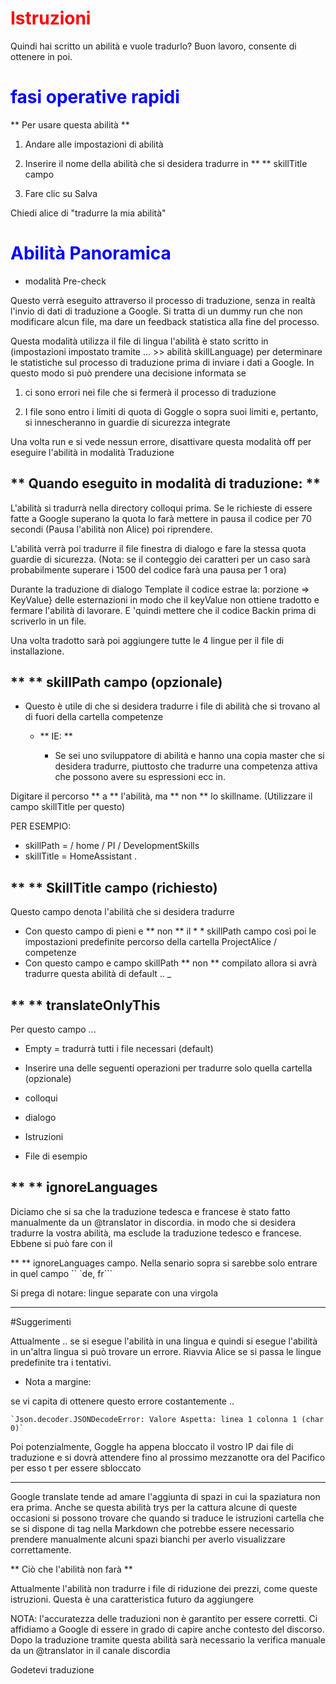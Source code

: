 
# <Span style = "color: #ff0000;"> <strong> Istruzioni </span> </strong>

Quindi hai scritto un abilità e vuole tradurlo? Buon lavoro, consente di ottenere in poi.

# <Span style = "color: #0000FF;"> <strong> fasi operative rapidi </span> </strong>

** Per usare questa abilità **

1. Andare alle impostazioni di abilità

2. Inserire il nome della abilità che si desidera tradurre in ** ** skillTitle campo

3. Fare clic su Salva

Chiedi alice di "tradurre la mia abilità"

# <Span style = "color: #0000FF;"> <strong> Abilità Panoramica </span> </strong>

- modalità Pre-check
 
Questo verrà eseguito attraverso il processo di traduzione, senza in realtà l'invio di dati di traduzione a Google.
Si tratta di un dummy run che non modificare alcun file, ma dare un feedback statistica alla fine del processo.

Questa modalità utilizza il file di lingua l'abilità è stato scritto in (impostazioni impostato tramite ... >> abilità skillLanguage) per determinare le statistiche sul processo di traduzione
prima di inviare i dati a Google. In questo modo si può prendere una decisione informata se

1. ci sono errori nei file che si fermerà il processo di traduzione

2. I file sono entro i limiti di quota di Goggle o sopra suoi limiti e, pertanto, si innescheranno in guardie di sicurezza integrate

Una volta run e si vede nessun errore, disattivare questa modalità off per eseguire l'abilità in modalità Traduzione


## ** Quando eseguito in modalità di traduzione: **

L'abilità si tradurrà nella directory colloqui prima. Se le richieste di essere fatte a Google superano la quota lo farà
mettere in pausa il codice per 70 secondi (Pausa l'abilità non Alice) poi riprendere.

L'abilità verrà poi tradurre il file finestra di dialogo e fare la stessa quota guardie di sicurezza. (Nota: se il conteggio dei caratteri
per un caso sarà probabilmente superare i 1500 del codice farà una pausa per 1 ora)

Durante la traduzione di dialogo Template il codice estrae la: porzione => KeyValue} delle esternazioni
in modo che il keyValue non ottiene tradotto e fermare l'abilità di lavorare. E 'quindi mettere che il codice Backin
prima di scriverlo in un file.

Una volta tradotto sarà poi aggiungere tutte le 4 lingue per il file di installazione.

## ** ** skillPath campo (opzionale)

- Questo è utile di che si desidera tradurre i file di abilità che si trovano al di fuori della cartella competenze

  - ** IE: **
 
    - Se sei uno sviluppatore di abilità e hanno una copia master che si desidera tradurre, piuttosto che tradurre una competenza attiva
che possono avere su espressioni ecc in.

Digitare il percorso ** a ** l'abilità, ma ** non ** lo skillname. (Utilizzare il campo skillTitle per questo)

PER ESEMPIO:

- skillPath = / home / PI / DevelopmentSkills
- skillTitle = HomeAssistant
.

## ** ** SkillTitle campo (richiesto)

Questo campo denota l'abilità che si desidera tradurre

- Con questo campo di pieni e ** non ** il * * skillPath campo così poi le impostazioni predefinite percorso della cartella ProjectAlice / competenze
- Con questo campo e campo skillPath ** non ** compilato allora si avrà tradurre questa abilità di default ..
_
## ** ** translateOnlyThis

Per questo campo ...

- Empty = tradurrà tutti i file necessari (default)

- Inserire una delle seguenti operazioni per tradurre solo quella cartella (opzionale)
 - colloqui
 - dialogo
 - Istruzioni
 - File di esempio

## ** ** ignoreLanguages

Diciamo che si sa che la traduzione tedesca e francese è stato fatto manualmente da un @translator in discordia.
in modo che si desidera tradurre la vostra abilità, ma esclude la traduzione tedesco e francese. Ebbene si può fare con il

** ** ignoreLanguages ​​campo. Nella senario sopra si sarebbe solo entrare in quel campo
`` `de, fr```

Si prega di notare: lingue separate con una virgola
 _______________________

#Suggerimenti

Attualmente .. se si esegue l'abilità in una lingua e quindi si esegue l'abilità in un'altra lingua si può trovare un errore.
Riavvia Alice se si passa le lingue predefinite tra i tentativi.

- Nota a margine:

 se vi capita di ottenere questo errore costantemente ..
 
 `` `Json.decoder.JSONDecodeError: Valore Aspetta: linea 1 colonna 1 (char 0)` ``
 
 Poi potenzialmente, Goggle ha appena bloccato il vostro IP dai file di traduzione e si dovrà attendere fino al prossimo mezzanotte ora del Pacifico per esso t per essere sbloccato

------------------

Google translate tende ad amare l'aggiunta di spazi in cui la spaziatura non era prima. Anche se questa abilità trys per la cattura
alcune di queste occasioni si possono trovare che quando si traduce le istruzioni cartella che se si dispone di tag nella Markdown
che potrebbe essere necessario prendere manualmente alcuni spazi bianchi per averlo visualizzare correttamente.

** Ciò che l'abilità non farà **

Attualmente l'abilità non tradurre i file di riduzione dei prezzi, come queste istruzioni. Questa è una caratteristica futuro da aggiungere

NOTA: l'accuratezza delle traduzioni non è garantito per essere corretti. Ci affidiamo a Google di essere in grado di capire anche
contesto del discorso. Dopo la traduzione tramite questa abilità sarà necessario la verifica manuale da un @translator in
il canale discordia
 
Godetevi traduzione